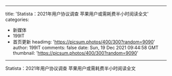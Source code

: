 
---
title: 'Statista：2021年用户协议调查 苹果用户或需耗费半小时阅读全文'
categories: 
 - 新媒体
 - 199IT
 - 首页更新
headimg: 'https://picsum.photos/400/300?random=9090'
author: 199IT
comments: false
date: Sun, 19 Dec 2021 09:44:58 GMT
thumbnail: 'https://picsum.photos/400/300?random=9090'
---

<div>   
Statista：2021年用户协议调查 苹果用户或需耗费半小时阅读全文  
</div>
            